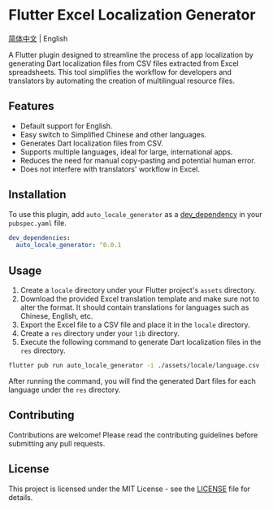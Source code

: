 # Flutter Excel Localization Generator

[简体中文](README.zh-CN.md) | English

A Flutter plugin designed to streamline the process of app localization by generating Dart localization files from CSV files extracted from Excel spreadsheets. This tool simplifies the workflow for developers and translators by automating the creation of multilingual resource files.

## Features

- Default support for English.
- Easy switch to Simplified Chinese and other languages.
- Generates Dart localization files from CSV.
- Supports multiple languages, ideal for large, international apps.
- Reduces the need for manual copy-pasting and potential human error.
- Does not interfere with translators' workflow in Excel.

## Installation

To use this plugin, add `auto_locale_generator` as a [dev_dependency](https://dart.dev/tools/pub/dependencies#dev-dependencies) in your `pubspec.yaml` file.

```yaml
dev_dependencies:
  auto_locale_generator: ^0.0.1
```

## Usage

1. Create a `locale` directory under your Flutter project's `assets` directory.
2. Download the provided Excel translation template and make sure not to alter the format. It should contain translations for languages such as Chinese, English, etc.
3. Export the Excel file to a CSV file and place it in the `locale` directory.
4. Create a `res` directory under your `lib` directory.
5. Execute the following command to generate Dart localization files in the `res` directory.

```sh
flutter pub run auto_locale_generator -i ./assets/locale/language.csv -o lib/res/ -r
```

After running the command, you will find the generated Dart files for each language under the `res` directory.

## Contributing

Contributions are welcome! Please read the contributing guidelines before submitting any pull requests.

## License

This project is licensed under the MIT License - see the [LICENSE](LICENSE) file for details.
